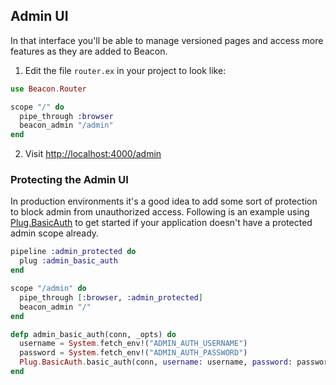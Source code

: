 ## Admin UI

In that interface you'll be able to manage versioned pages and access more features as they are added to Beacon.

1. Edit the file `router.ex` in your project to look like:

```elixir
use Beacon.Router

scope "/" do
  pipe_through :browser
  beacon_admin "/admin"
end
```

2. Visit <http://localhost:4000/admin>

### Protecting the Admin UI

In production environments it's a good idea to add some sort of protection to block admin from unauthorized access. Following is an example using [Plug.BasicAuth](https://hexdocs.pm/plug/1.14.0/Plug.BasicAuth.html) to get started if your application doesn't have a protected admin scope already.

```elixir
pipeline :admin_protected do
  plug :admin_basic_auth
end

scope "/admin" do
  pipe_through [:browser, :admin_protected]
  beacon_admin "/"
end

defp admin_basic_auth(conn, _opts) do
  username = System.fetch_env!("ADMIN_AUTH_USERNAME")
  password = System.fetch_env!("ADMIN_AUTH_PASSWORD")
  Plug.BasicAuth.basic_auth(conn, username: username, password: password)
end
```
